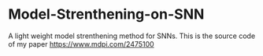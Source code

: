 # Model-Strenthening-on-SNN
A light weight model strenthening method for SNNs.
This is the source code of my paper https://www.mdpi.com/2475100
